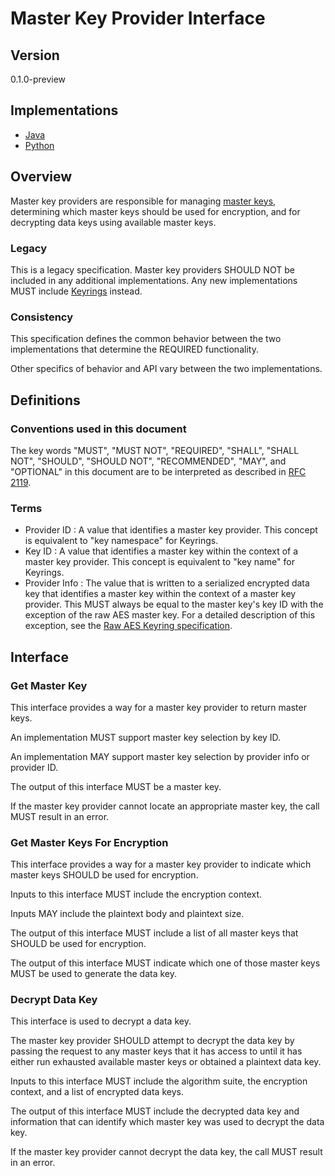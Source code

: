 [//]: # (Copyright Amazon.com Inc. or its affiliates. All Rights Reserved.)
[//]: # (SPDX-License-Identifier: CC-BY-SA-4.0)

# Master Key Provider Interface

## Version

0.1.0-preview

## Implementations

- [Java](https://github.com/aws/aws-encryption-sdk-java/blob/master/src/main/java/com/amazonaws/encryptionsdk/MasterKeyProvider.java)
- [Python](https://github.com/aws/aws-encryption-sdk-python/blob/master/src/aws_encryption_sdk/key_providers/base.py)

## Overview

Master key providers are responsible for managing [master keys](./master-key-interface.md),
determining which master keys should be used for encryption,
and for decrypting data keys using available master keys.

### Legacy

This is a legacy specification.
Master key providers SHOULD NOT be included in any additional implementations.
Any new implementations MUST include [Keyrings](./keyring-interface.md) instead.

### Consistency

This specification defines the common behavior between the two implementations
that determine the REQUIRED functionality.

Other specifics of behavior and API vary between the two implementations.

## Definitions

### Conventions used in this document

The key words
"MUST", "MUST NOT", "REQUIRED", "SHALL", "SHALL NOT",
"SHOULD", "SHOULD NOT", "RECOMMENDED", "MAY", and "OPTIONAL"
in this document are to be interpreted
as described in [RFC 2119](https://tools.ietf.org/html/rfc2119).

### Terms

* Provider ID : A value that identifies a master key provider.
    This concept is equivalent to "key namespace" for Keyrings.
* Key ID : A value that identifies a master key
    within the context of a master key provider.
    This concept is equivalent to "key name" for Keyrings.
* Provider Info : The value that is written to a serialized encrypted data key
    that identifies a master key within the context of a master key provider.
    This MUST always be equal to the master key's key ID
    with the exception of the raw AES master key.
    For a detailed description of this exception,
    see the [Raw AES Keyring specification](./raw-aes-keyring.md).

## Interface

### Get Master Key

This interface provides a way for a master key provider to return master keys.

An implementation MUST support master key selection by key ID.

An implementation MAY support master key selection by provider info or provider ID.

The output of this interface MUST be a master key.

If the master key provider cannot locate an appropriate master key,
the call MUST result in an error.

### Get Master Keys For Encryption

This interface provides a way for a master key provider to indicate which master keys
SHOULD be used for encryption.

Inputs to this interface MUST include the encryption context.

Inputs MAY include the plaintext body and plaintext size.

The output of this interface MUST include a list of all master keys that
SHOULD be used for encryption.

The output of this interface MUST indicate which one of those master keys
MUST be used to generate the data key.

### Decrypt Data Key

This interface is used to decrypt a data key.

The master key provider SHOULD attempt to decrypt the data key
by passing the request to any master keys that it has access to
until it has either run exhausted available master keys
or obtained a plaintext data key.

Inputs to this interface MUST include
the algorithm suite,
the encryption context,
and a list of encrypted data keys.

The output of this interface MUST include
the decrypted data key
and information that can identify which master key
was used to decrypt the data key.

If the master key provider cannot decrypt the data key,
the call MUST result in an error.
